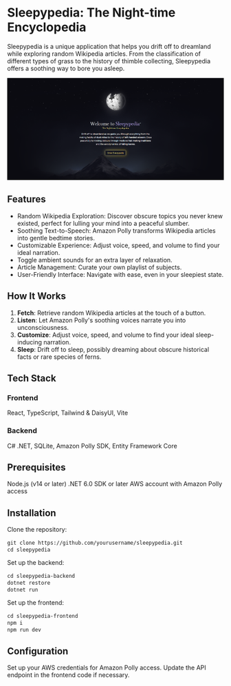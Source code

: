 # Sleepypedia: The Night-time Encyclopedia
Sleepypedia is a unique application that helps you drift off to dreamland while exploring random Wikipedia articles. From the classification of different types of grass to the history of thimble collecting, Sleepypedia offers a soothing way to bore you asleep.

![Alt text](sleepypedia-frontend/src/assets/sleepypedia-welcome-screen.png)

## Features
- Random Wikipedia Exploration: Discover obscure topics you never knew existed, perfect for lulling your mind into a peaceful slumber.
- Soothing Text-to-Speech: Amazon Polly transforms Wikipedia articles into gentle bedtime stories.
- Customizable Experience: Adjust voice, speed, and volume to find your ideal narration.
- Toggle ambient sounds for an extra layer of relaxation.
- Article Management: Curate your own playlist of subjects.
- User-Friendly Interface: Navigate with ease, even in your sleepiest state.

## How It Works

1. **Fetch**: Retrieve random Wikipedia articles at the touch of a button.
2. **Listen**: Let Amazon Polly's soothing voices narrate you into unconsciousness.
3. **Customize**: Adjust voice, speed, and volume to find your ideal sleep-inducing narration.
4. **Sleep**: Drift off to sleep, possibly dreaming about obscure historical facts or rare species of ferns.

## Tech Stack
### Frontend

React, TypeScript, Tailwind & DaisyUI, Vite

### Backend

C# .NET, SQLite, Amazon Polly SDK, Entity Framework Core

## Prerequisites

Node.js (v14 or later)
.NET 6.0 SDK or later
AWS account with Amazon Polly access

## Installation

Clone the repository:
```
git clone https://github.com/yourusername/sleepypedia.git
cd sleepypedia
```
Set up the backend:
```
cd sleepypedia-backend
dotnet restore
dotnet run
```
Set up the frontend:
```
cd sleepypedia-frontend
npm i
npm run dev
```
## Configuration

Set up your AWS credentials for Amazon Polly access.
Update the API endpoint in the frontend code if necessary.

